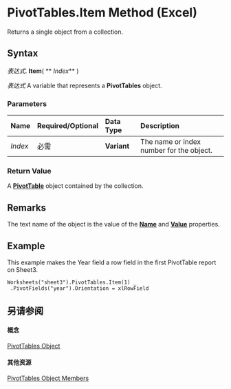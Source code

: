 
# PivotTables.Item Method (Excel)

Returns a single object from a collection.


## Syntax

 _表达式_. **Item**( ** _Index_** )

 _表达式_ A variable that represents a **PivotTables** object.


### Parameters



|**Name**|**Required/Optional**|**Data Type**|**Description**|
|:-----|:-----|:-----|:-----|
| _Index_|必需|**Variant**|The name or index number for the object.|

### Return Value

A  **[PivotTable](a9c1d4a0-78a9-f9a6-6daf-91cb63e45842.md)** object contained by the collection.


## Remarks

The text name of the object is the value of the  **[Name](7a0e9c93-7105-b779-7f0b-ff33d577e7c7.md)** and **[Value](a931f842-233a-d0ef-d306-664b65eaaecd.md)** properties.


## Example

This example makes the Year field a row field in the first PivotTable report on Sheet3.


```
Worksheets("sheet3").PivotTables.Item(1) _ 
 .PivotFields("year").Orientation = xlRowField
```


## 另请参阅


#### 概念


[PivotTables Object](5beb33ac-a0fb-3f78-8fdc-d05719512214.md)
#### 其他资源


[PivotTables Object Members](http://msdn.microsoft.com/library/c5b75c05-61a6-d791-790d-ec2a4e5047ae%28Office.15%29.aspx)